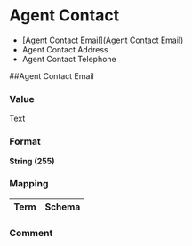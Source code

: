 
# Agent Contact

* [Agent Contact Email](Agent Contact Email)
* Agent Contact Address
* Agent Contact Telephone

##Agent Contact Email

### Value

Text

### Format
**String (255)**

### Mapping

Term | Schema
-------------|--------------


### Comment
